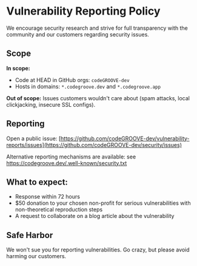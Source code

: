 # Vulnerability Reporting Policy

We encourage security research and strive for full transparency with the community and our customers regarding security issues.

## Scope

**In scope:**
* Code at HEAD in GitHub orgs: `codeGROOVE-dev`
* Hosts in domains: `*.codegroove.dev` and `*.codegroove.app`

**Out of scope:** Issues customers wouldn't care about (spam attacks, local clickjacking, insecure SSL configs).

## Reporting

Open a public issue: [https://github.com/codeGROOVE-dev/vulnerability-reports/issues](https://github.com/codeGROOVE-dev/security/issues)

Alternative reporting mechanisms are available: see https://codegroove.dev/.well-known/security.txt

## What to expect:

* Response within 72 hours
* $50 donation to your chosen non-profit for serious vulnerabilities with non-theoretical reproduction steps
* A request to collaborate on a blog article about the vulnerability

## Safe Harbor

We won't sue you for reporting vulnerabilities. Go crazy, but please avoid harming our customers.
